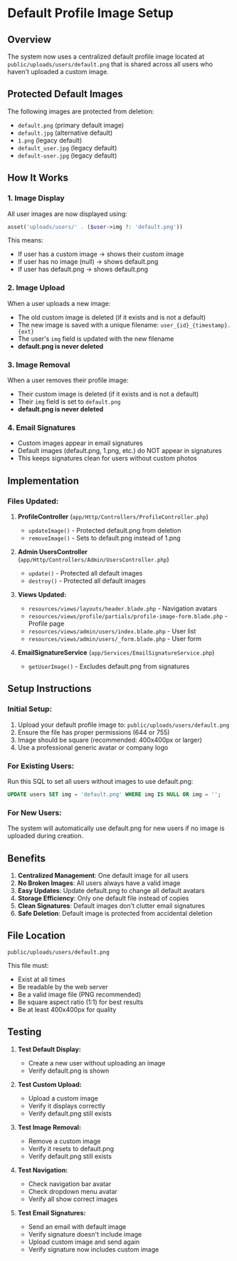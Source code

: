 # Default Profile Image Setup

## Overview
The system now uses a centralized default profile image located at `public/uploads/users/default.png` that is shared across all users who haven't uploaded a custom image.

## Protected Default Images
The following images are protected from deletion:
- `default.png` (primary default image)
- `default.jpg` (alternative default)
- `1.png` (legacy default)
- `default_user.jpg` (legacy default)
- `default-user.jpg` (legacy default)

## How It Works

### 1. Image Display
All user images are now displayed using:
```php
asset('uploads/users/' . ($user->img ?: 'default.png'))
```

This means:
- If user has a custom image → shows their custom image
- If user has no image (null) → shows default.png
- If user has default.png → shows default.png

### 2. Image Upload
When a user uploads a new image:
- The old custom image is deleted (if it exists and is not a default)
- The new image is saved with a unique filename: `user_{id}_{timestamp}.{ext}`
- The user's `img` field is updated with the new filename
- **default.png is never deleted**

### 3. Image Removal
When a user removes their profile image:
- Their custom image is deleted (if it exists and is not a default)
- Their `img` field is set to `default.png`
- **default.png is never deleted**

### 4. Email Signatures
- Custom images appear in email signatures
- Default images (default.png, 1.png, etc.) do NOT appear in signatures
- This keeps signatures clean for users without custom photos

## Implementation

### Files Updated:
1. **ProfileController** (`app/Http/Controllers/ProfileController.php`)
   - `updateImage()` - Protected default.png from deletion
   - `removeImage()` - Sets to default.png instead of 1.png

2. **Admin UsersController** (`app/Http/Controllers/Admin/UsersController.php`)
   - `update()` - Protected all default images
   - `destroy()` - Protected all default images

3. **Views Updated:**
   - `resources/views/layouts/header.blade.php` - Navigation avatars
   - `resources/views/profile/partials/profile-image-form.blade.php` - Profile page
   - `resources/views/admin/users/index.blade.php` - User list
   - `resources/views/admin/users/_form.blade.php` - User form

4. **EmailSignatureService** (`app/Services/EmailSignatureService.php`)
   - `getUserImage()` - Excludes default.png from signatures

## Setup Instructions

### Initial Setup:
1. Upload your default profile image to: `public/uploads/users/default.png`
2. Ensure the file has proper permissions (644 or 755)
3. Image should be square (recommended: 400x400px or larger)
4. Use a professional generic avatar or company logo

### For Existing Users:
Run this SQL to set all users without images to use default.png:
```sql
UPDATE users SET img = 'default.png' WHERE img IS NULL OR img = '';
```

### For New Users:
The system will automatically use default.png for new users if no image is uploaded during creation.

## Benefits

1. **Centralized Management**: One default image for all users
2. **No Broken Images**: All users always have a valid image
3. **Easy Updates**: Update default.png to change all default avatars
4. **Storage Efficiency**: Only one default file instead of copies
5. **Clean Signatures**: Default images don't clutter email signatures
6. **Safe Deletion**: Default image is protected from accidental deletion

## File Location
```
public/uploads/users/default.png
```

This file must:
- Exist at all times
- Be readable by the web server
- Be a valid image file (PNG recommended)
- Be square aspect ratio (1:1) for best results
- Be at least 400x400px for quality

## Testing

1. **Test Default Display:**
   - Create a new user without uploading an image
   - Verify default.png is shown

2. **Test Custom Upload:**
   - Upload a custom image
   - Verify it displays correctly
   - Verify default.png still exists

3. **Test Image Removal:**
   - Remove a custom image
   - Verify it resets to default.png
   - Verify default.png still exists

4. **Test Navigation:**
   - Check navigation bar avatar
   - Check dropdown menu avatar
   - Verify all show correct images

5. **Test Email Signatures:**
   - Send an email with default image
   - Verify signature doesn't include image
   - Upload custom image and send again
   - Verify signature now includes custom image

